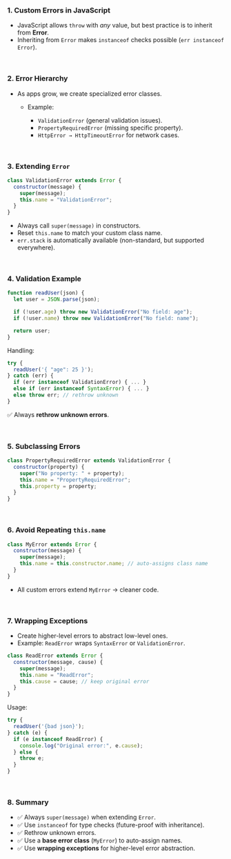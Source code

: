 
### 1. Custom Errors in JavaScript

* JavaScript allows `throw` with *any* value, but best practice is to inherit from **Error**.
* Inheriting from `Error` makes `instanceof` checks possible (`err instanceof Error`).

<br>

### 2. Error Hierarchy

* As apps grow, we create specialized error classes.

  * Example:

    * `ValidationError` (general validation issues).
    * `PropertyRequiredError` (missing specific property).
    * `HttpError → HttpTimeoutError` for network cases.

<br>

### 3. Extending `Error`

```js
class ValidationError extends Error {
  constructor(message) {
    super(message);
    this.name = "ValidationError";
  }
}
```

* Always call `super(message)` in constructors.
* Reset `this.name` to match your custom class name.
* `err.stack` is automatically available (non-standard, but supported everywhere).

<br>

### 4. Validation Example

```js
function readUser(json) {
  let user = JSON.parse(json);

  if (!user.age) throw new ValidationError("No field: age");
  if (!user.name) throw new ValidationError("No field: name");

  return user;
}
```

Handling:

```js
try {
  readUser('{ "age": 25 }');
} catch (err) {
  if (err instanceof ValidationError) { ... }
  else if (err instanceof SyntaxError) { ... }
  else throw err; // rethrow unknown
}
```

✅ Always **rethrow unknown errors**.

<br>

### 5. Subclassing Errors

```js
class PropertyRequiredError extends ValidationError {
  constructor(property) {
    super("No property: " + property);
    this.name = "PropertyRequiredError";
    this.property = property;
  }
}
```

<br>

### 6. Avoid Repeating `this.name`

```js
class MyError extends Error {
  constructor(message) {
    super(message);
    this.name = this.constructor.name; // auto-assigns class name
  }
}
```

* All custom errors extend `MyError` → cleaner code.

<br>

### 7. Wrapping Exceptions

* Create higher-level errors to abstract low-level ones.
* Example: `ReadError` wraps `SyntaxError` or `ValidationError`.

```js
class ReadError extends Error {
  constructor(message, cause) {
    super(message);
    this.name = "ReadError";
    this.cause = cause; // keep original error
  }
}
```

Usage:

```js
try {
  readUser('{bad json}');
} catch (e) {
  if (e instanceof ReadError) {
    console.log("Original error:", e.cause);
  } else {
    throw e;
  }
}
```

<br>

### 8. Summary

* ✅ Always `super(message)` when extending `Error`.
* ✅ Use `instanceof` for type checks (future-proof with inheritance).
* ✅ Rethrow unknown errors.
* ✅ Use a **base error class** (`MyError`) to auto-assign names.
* ✅ Use **wrapping exceptions** for higher-level error abstraction.
